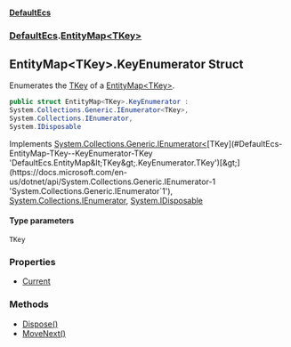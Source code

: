 #### [DefaultEcs](./index.md 'index')
### [DefaultEcs](./DefaultEcs.md 'DefaultEcs').[EntityMap&lt;TKey&gt;](./DefaultEcs-EntityMap-TKey-.md 'DefaultEcs.EntityMap&lt;TKey&gt;')
## EntityMap&lt;TKey&gt;.KeyEnumerator Struct
Enumerates the [TKey](#DefaultEcs-EntityMap-TKey--KeyEnumerator-TKey 'DefaultEcs.EntityMap&lt;TKey&gt;.KeyEnumerator.TKey') of a [EntityMap&lt;TKey&gt;](./DefaultEcs-EntityMap-TKey-.md 'DefaultEcs.EntityMap&lt;TKey&gt;').  
```csharp
public struct EntityMap<TKey>.KeyEnumerator :
System.Collections.Generic.IEnumerator<TKey>,
System.Collections.IEnumerator,
System.IDisposable
```
Implements [System.Collections.Generic.IEnumerator&lt;](https://docs.microsoft.com/en-us/dotnet/api/System.Collections.Generic.IEnumerator-1 'System.Collections.Generic.IEnumerator`1')[TKey](#DefaultEcs-EntityMap-TKey--KeyEnumerator-TKey 'DefaultEcs.EntityMap&lt;TKey&gt;.KeyEnumerator.TKey')[&gt;](https://docs.microsoft.com/en-us/dotnet/api/System.Collections.Generic.IEnumerator-1 'System.Collections.Generic.IEnumerator`1'), [System.Collections.IEnumerator](https://docs.microsoft.com/en-us/dotnet/api/System.Collections.IEnumerator 'System.Collections.IEnumerator'), [System.IDisposable](https://docs.microsoft.com/en-us/dotnet/api/System.IDisposable 'System.IDisposable')  
#### Type parameters
<a name='DefaultEcs-EntityMap-TKey--KeyEnumerator-TKey'></a>
`TKey`  
  
### Properties
- [Current](./DefaultEcs-EntityMap-TKey--KeyEnumerator-Current.md 'DefaultEcs.EntityMap&lt;TKey&gt;.KeyEnumerator.Current')
### Methods
- [Dispose()](./DefaultEcs-EntityMap-TKey--KeyEnumerator-Dispose().md 'DefaultEcs.EntityMap&lt;TKey&gt;.KeyEnumerator.Dispose()')
- [MoveNext()](./DefaultEcs-EntityMap-TKey--KeyEnumerator-MoveNext().md 'DefaultEcs.EntityMap&lt;TKey&gt;.KeyEnumerator.MoveNext()')
